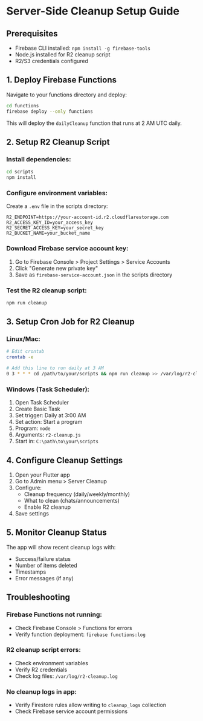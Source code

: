 # Server-Side Cleanup Setup Guide

## Prerequisites
- Firebase CLI installed: `npm install -g firebase-tools`
- Node.js installed for R2 cleanup script
- R2/S3 credentials configured

## 1. Deploy Firebase Functions

Navigate to your functions directory and deploy:
```bash
cd functions
firebase deploy --only functions
```

This will deploy the `dailyCleanup` function that runs at 2 AM UTC daily.

## 2. Setup R2 Cleanup Script

### Install dependencies:
```bash
cd scripts
npm install
```

### Configure environment variables:
Create a `.env` file in the scripts directory:
```
R2_ENDPOINT=https://your-account-id.r2.cloudflarestorage.com
R2_ACCESS_KEY_ID=your_access_key
R2_SECRET_ACCESS_KEY=your_secret_key
R2_BUCKET_NAME=your_bucket_name
```

### Download Firebase service account key:
1. Go to Firebase Console > Project Settings > Service Accounts
2. Click "Generate new private key"
3. Save as `firebase-service-account.json` in the scripts directory

### Test the R2 cleanup script:
```bash
npm run cleanup
```

## 3. Setup Cron Job for R2 Cleanup

### Linux/Mac:
```bash
# Edit crontab
crontab -e

# Add this line to run daily at 3 AM
0 3 * * * cd /path/to/your/scripts && npm run cleanup >> /var/log/r2-cleanup.log 2>&1
```

### Windows (Task Scheduler):
1. Open Task Scheduler
2. Create Basic Task
3. Set trigger: Daily at 3:00 AM
4. Set action: Start a program
5. Program: `node`
6. Arguments: `r2-cleanup.js`
7. Start in: `C:\path\to\your\scripts`

## 4. Configure Cleanup Settings

1. Open your Flutter app
2. Go to Admin menu > Server Cleanup
3. Configure:
   - Cleanup frequency (daily/weekly/monthly)
   - What to clean (chats/announcements)
   - Enable R2 cleanup
4. Save settings

## 5. Monitor Cleanup Status

The app will show recent cleanup logs with:
- Success/failure status
- Number of items deleted
- Timestamps
- Error messages (if any)

## Troubleshooting

### Firebase Functions not running:
- Check Firebase Console > Functions for errors
- Verify function deployment: `firebase functions:log`

### R2 cleanup script errors:
- Check environment variables
- Verify R2 credentials
- Check log files: `/var/log/r2-cleanup.log`

### No cleanup logs in app:
- Verify Firestore rules allow writing to `cleanup_logs` collection
- Check Firebase service account permissions
